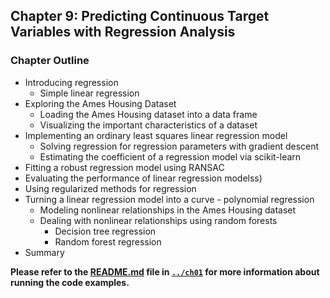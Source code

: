 

##  Chapter 9: Predicting Continuous Target Variables with Regression Analysis

### Chapter Outline

- Introducing regression
  - Simple linear regression
- Exploring the Ames Housing Dataset
  - Loading the Ames Housing dataset into a data frame
  - Visualizing the important characteristics of a dataset
- Implementing an ordinary least squares linear regression model
  - Solving regression for regression parameters with gradient descent
  - Estimating the coefficient of a regression model via scikit-learn
- Fitting a robust regression model using RANSAC
- Evaluating the performance of linear regression modelss)
- Using regularized methods for regression
- Turning a linear regression model into a curve - polynomial regression
  - Modeling nonlinear relationships in the Ames Housing dataset
  - Dealing with nonlinear relationships using random forests
    - Decision tree regression
    - Random forest regression
- Summary





**Please refer to the [README.md](../ch01/README.md) file in [`../ch01`](../ch01) for more information about running the code examples.**